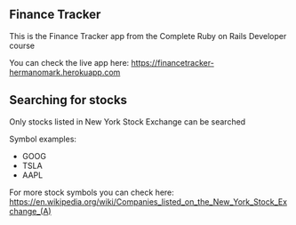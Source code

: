 ## Finance Tracker

This is the Finance Tracker app from the Complete Ruby on Rails Developer course

You can check the live app here: https://financetracker-hermanomark.herokuapp.com

## Searching for stocks

Only stocks listed in New York Stock Exchange can be searched

Symbol examples:
- GOOG
- TSLA
- AAPL

For more stock symbols you can check here: https://en.wikipedia.org/wiki/Companies_listed_on_the_New_York_Stock_Exchange_(A)